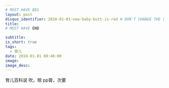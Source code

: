 ```yaml
---
# MUST HAVE BEG
layout: post
disqus_identifier: 2018-01-01-new-baby-butt-is-red # DON'T CHANGE THE VALUE ONCE SET
title: 
# MUST HAVE END

subtitle: 
is_short: true
tags: 
  - 育儿
date: 2018-01-01 00:46:00
image: 
image_desc: 
---
```


育儿百科说
吹，晾
pp膏，次要